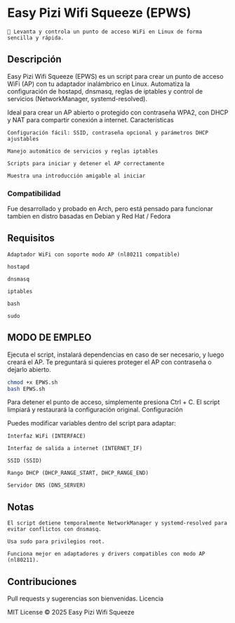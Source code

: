 # Easy Pizi Wifi Squeeze (EPWS)

    🐧 Levanta y controla un punto de acceso WiFi en Linux de forma sencilla y rápida.



## Descripción

Easy Pizi Wifi Squeeze (EPWS) es un script para crear un punto de acceso WiFi (AP) con tu adaptador inalámbrico en Linux.
Automatiza la configuración de hostapd, dnsmasq, reglas de iptables y control de servicios (NetworkManager, systemd-resolved).

Ideal para crear un AP abierto o protegido con contraseña WPA2, con DHCP y NAT para compartir conexión a internet.
Características

    Configuración fácil: SSID, contraseña opcional y parámetros DHCP ajustables

    Manejo automático de servicios y reglas iptables

    Scripts para iniciar y detener el AP correctamente

    Muestra una introducción amigable al iniciar

### Compatibilidad
Fue desarrollado y probado en Arch, pero está pensado para funcionar tambien en distro basadas en Debian y Red Hat / Fedora
## Requisitos

    Adaptador WiFi con soporte modo AP (nl80211 compatible)

    hostapd

    dnsmasq

    iptables

    bash

    sudo

## MODO DE EMPLEO
Ejecuta el script, instalará dependencias en caso de ser necesario, y luego creará el AP. Te preguntará si quieres proteger el AP con contraseña o dejarlo abierto.
```bash
chmod +x EPWS.sh
bash EPWS.sh
```

Para detener el punto de acceso, simplemente presiona Ctrl + C. El script limpiará y restaurará la configuración original.
Configuración

Puedes modificar variables dentro del script para adaptar:

    Interfaz WiFi (INTERFACE)

    Interfaz de salida a internet (INTERNET_IF)

    SSID (SSID)

    Rango DHCP (DHCP_RANGE_START, DHCP_RANGE_END)

    Servidor DNS (DNS_SERVER)

## Notas

    El script detiene temporalmente NetworkManager y systemd-resolved para evitar conflictos con dnsmasq.

    Usa sudo para privilegios root.

    Funciona mejor en adaptadores y drivers compatibles con modo AP (nl80211).

## Contribuciones

Pull requests y sugerencias son bienvenidas.
Licencia

MIT License © 2025 Easy Pizi Wifi Squeeze
